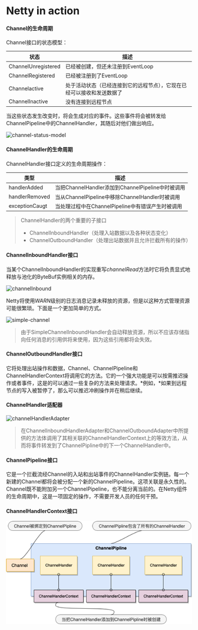 # Netty in action

#### Channel的生命周期

Channel接口的状态模型：

| 状态                | 描述                                                         |
| ------------------- | ------------------------------------------------------------ |
| ChannelUnregistered | 已经被创建，但还未注册到EventLoop                            |
| ChannelRegistered   | 已经被注册到了EventLoop                                      |
| Channelactive       | 处于活动状态（已经连接到它的远程节点），它现在已经可以接收和发送数据了 |
| ChannelInactive     | 没有连接到远程节点                                           |

当这些状态发生改变时，将会生成对应的事件。这些事件将会被转发给ChannelPipeline中的ChannelHandler，其随后对他们做出响应。

![channel-status-model](/Users/songzhewen/Documents/open-source/IMarked/images/channel-status-model.png)

#### ChannelHandler的生命周期

ChannelHandler接口定义的生命周期操作：

| 类型           | 描述                                              |
| -------------- | ------------------------------------------------- |
| handlerAdded   | 当把ChannelHandler添加到ChannelPipeline中时被调用 |
| handlerRemoved | 当从ChannelPipeline中移除ChannelHandler时被调用   |
| exceptionCaugt | 当处理过程中在ChannelPipeline中有错误产生时被调用 |



> ChannelHandler的两个重要的子接口
>
> * ChannelInboundHandler（处理入站数据以及各种状态变化）
> * ChannelOutboundHandler（处理出站数据并且允许拦截所有的操作）



#### ChannelInboundHandler接口

当某个ChannelInboundHandler的实现重写*channelRead*方法时它将负责显式地释放与池化的ByteBuf实例相关的内存。

![channelInbound](/Users/songzhewen/Downloads/channelInbounderAdapter.png)



Netty将使用*WARN*级别的日志消息记录未释放的资源，但是以这种方式管理资源可能很繁琐。下面是一个更加简单的方式。

![simple-channel](/Users/songzhewen/Downloads/simpleChannelInboundHandler.png)

> 由于SimpleChannelInboundHandler会自动释放资源，所以不应该存储指向任何消息的引用供将来使用，因为这些引用都将会失效。



#### ChannelOutboundHandler接口

它将处理出站操作和数据，Channel、ChannelPipeline和ChannelHandlerContext将调用它的方法。它的一个强大功能是可以按需推迟操作或者事件，这是的可以通过一些复杂的方法来处理请求。*例如，*如果到远程节点的写入被暂停了，那么可以推迟冲刷操作并在稍后继续。



#### ChannelHandler适配器

![channelHandlerAdapter](/Users/songzhewen/Downloads/ChannelHandlerAdapter.png)

> 在ChannelInboundHandlerAdapter和ChannelOutboundAdapter中所提供的方法体调用了其相关联的ChannelHandlerContext上的等效方法，从而将事件转发到了ChannelPipline中的下一个ChannelHandler中。



####  ChannelPipeline接口

它是一个拦截流经Channel的入站和出站事件的ChannelHandler实例链。每一个新建的Channel都将会被分配一个新的ChannelPipeline。这项关联是永久性的。Channel既不能附加另一个ChannelPipeline，也不能分离当前的。在Netty组件的生命周期中，这是一项固定的操作，不需要开发人员的任何干预。



#### ChannelHandlerContext接口



![relate-with-channel](https://raw.githubusercontent.com/szweemedlock/IMarked/master/images/relate-with-channel.png)


